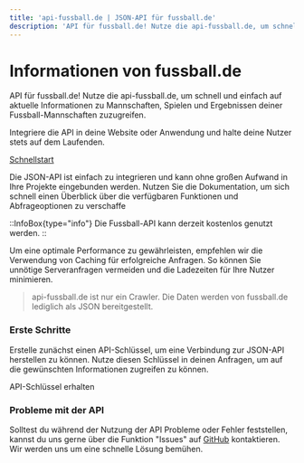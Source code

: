 ```yaml
---
title: 'api-fussball.de | JSON-API für fussball.de'
description: 'API für fussball.de! Nutze die api-fussball.de, um schnell und einfach auf aktuelle Informationen zu Mannschaften, Spielen und Ergebnissen deiner Fussball-Mannschaften zuzugreifen.'
---
```

# Informationen von fussball.de

API für fussball.de! Nutze die api-fussball.de, um schnell und einfach auf aktuelle Informationen zu Mannschaften, Spielen und Ergebnissen deiner Fussball-Mannschaften zuzugreifen.

Integriere die API in deine Website oder Anwendung und halte deine Nutzer stets auf dem Laufenden.

[Schnellstart](/)


Die JSON-API ist einfach zu integrieren und kann ohne großen Aufwand in Ihre Projekte eingebunden werden. 
Nutzen Sie die Dokumentation, um sich schnell einen Überblick über die verfügbaren Funktionen und Abfrageoptionen zu verschaffe


::InfoBox{type="info"}
Die Fussball-API kann derzeit kostenlos genutzt werden.
::


Um eine optimale Performance zu gewährleisten, empfehlen wir die Verwendung von Caching für erfolgreiche Anfragen. So können Sie unnötige Serveranfragen vermeiden und die Ladezeiten für Ihre Nutzer minimieren.


> api-fussball.de ist nur ein Crawler. Die Daten werden von fussball.de lediglich als JSON bereitgestellt.

### Erste Schritte

Erstelle zunächst einen API-Schlüssel, um eine Verbindung zur JSON-API herstellen zu können. Nutze diesen Schlüssel in deinen Anfragen, um auf die gewünschten Informationen zugreifen zu können.

API-Schlüssel erhalten


### Probleme mit der API

Solltest du während der Nutzung der API Probleme oder Fehler feststellen, kannst du uns gerne über die Funktion "Issues" auf [GitHub](https://github.com/api-fussball/api-dart/issues) kontaktieren. Wir werden uns um eine schnelle Lösung bemühen.
